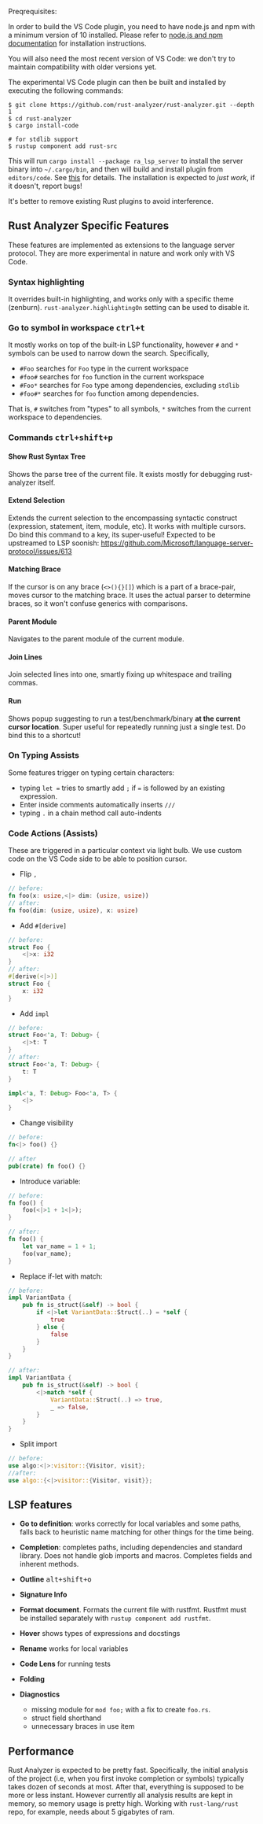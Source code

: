 
Preqrequisites:

In order to build the VS Code plugin, you need to have node.js and npm with
a minimum version of 10 installed. Please refer to
[node.js and npm documentation](https://nodejs.org) for installation instructions.

You will also need the most recent version of VS Code: we don't try to
maintain compatibility with older versions yet.

The experimental VS Code plugin can then be built and installed by executing the
following commands:

```
$ git clone https://github.com/rust-analyzer/rust-analyzer.git --depth 1
$ cd rust-analyzer
$ cargo install-code

# for stdlib support
$ rustup component add rust-src
```

This will run `cargo install --package ra_lsp_server` to install the server
binary into `~/.cargo/bin`, and then will build and install plugin from
`editors/code`. See
[this](https://github.com/rust-analyzer/rust-analyzer/blob/0199572a3d06ff66eeae85a2d2c9762996f0d2d8/crates/tools/src/main.rs#L150)
for details. The installation is expected to *just work*, if it doesn't, report
bugs!

It's better to remove existing Rust plugins to avoid interference.

## Rust Analyzer Specific Features

These features are implemented as extensions to the language server protocol.
They are more experimental in nature and work only with VS Code.

### Syntax highlighting

It overrides built-in highlighting, and works only with a specific theme
(zenburn). `rust-analyzer.highlightingOn` setting can be used to disable it.

### Go to symbol in workspace <kbd>ctrl+t</kbd>

It mostly works on top of the built-in LSP functionality, however `#` and `*`
symbols can be used to narrow down the search. Specifically,

- `#Foo` searches for `Foo` type in the current workspace
- `#foo#` searches for `foo` function in the current workspace
- `#Foo*` searches for `Foo` type among dependencies, excluding `stdlib`
- `#foo#*` searches for `foo` function among dependencies.

That is, `#` switches from "types" to all symbols, `*` switches from the current
workspace to dependencies.

### Commands <kbd>ctrl+shift+p</kbd>

#### Show Rust Syntax Tree

Shows the parse tree of the current file. It exists mostly for debugging
rust-analyzer itself.

#### Extend Selection

Extends the current selection to the encompassing syntactic construct
(expression, statement, item, module, etc). It works with multiple cursors. Do
bind this command to a key, its super-useful! Expected to be upstreamed to LSP soonish:
https://github.com/Microsoft/language-server-protocol/issues/613

#### Matching Brace

If the cursor is on any brace (`<>(){}[]`) which is a part of a brace-pair,
moves cursor to the matching brace. It uses the actual parser to determine
braces, so it won't confuse generics with comparisons.

#### Parent Module

Navigates to the parent module of the current module.

#### Join Lines

Join selected lines into one, smartly fixing up whitespace and trailing commas.

#### Run

Shows popup suggesting to run a test/benchmark/binary **at the current cursor
location**. Super useful for repeatedly running just a single test. Do bind this
to a shortcut!


### On Typing Assists

Some features trigger on typing certain characters:

- typing `let =` tries to smartly add `;` if `=` is followed by an existing expression.
- Enter inside comments automatically inserts `///`
- typing `.` in a chain method call auto-indents


### Code Actions (Assists)

These are triggered in a particular context via light bulb. We use custom code on
the VS Code side to be able to position cursor.


- Flip `,`

```rust
// before:
fn foo(x: usize,<|> dim: (usize, usize))
// after:
fn foo(dim: (usize, usize), x: usize)
```

- Add `#[derive]`

```rust
// before:
struct Foo {
    <|>x: i32
}
// after:
#[derive(<|>)]
struct Foo {
    x: i32
}
```

- Add `impl`

```rust
// before:
struct Foo<'a, T: Debug> {
    <|>t: T
}
// after:
struct Foo<'a, T: Debug> {
    t: T
}

impl<'a, T: Debug> Foo<'a, T> {
    <|>
}
```

- Change visibility

```rust
// before:
fn<|> foo() {}

// after
pub(crate) fn foo() {}
```

- Introduce variable:

```rust
// before:
fn foo() {
    foo(<|>1 + 1<|>);
}

// after:
fn foo() {
    let var_name = 1 + 1;
    foo(var_name);
}
```

- Replace if-let with match:

```rust
// before:
impl VariantData {
    pub fn is_struct(&self) -> bool {
        if <|>let VariantData::Struct(..) = *self {
            true
        } else {
            false
        }
    }
}

// after:
impl VariantData {
    pub fn is_struct(&self) -> bool {
        <|>match *self {
            VariantData::Struct(..) => true,
            _ => false,
        }
    }
}
```

- Split import

```rust
// before:
use algo:<|>:visitor::{Visitor, visit};
//after:
use algo::{<|>visitor::{Visitor, visit}};
```

## LSP features

* **Go to definition**: works correctly for local variables and some paths,
  falls back to heuristic name matching for other things for the time being.

* **Completion**: completes paths, including dependencies and standard library.
  Does not handle glob imports and macros. Completes fields and inherent
  methods.

* **Outline** <kbd>alt+shift+o</kbd>

* **Signature Info**

* **Format document**. Formats the current file with rustfmt. Rustfmt must be
  installed separately with `rustup component add rustfmt`.

* **Hover** shows types of expressions and docstings

* **Rename** works for local variables

* **Code Lens** for running tests

* **Folding**

* **Diagnostics**
  - missing module for `mod foo;` with a fix to create `foo.rs`.
  - struct field shorthand
  - unnecessary braces in use item


## Performance

Rust Analyzer is expected to be pretty fast. Specifically, the initial analysis
of the project (i.e, when you first invoke completion or symbols) typically
takes dozen of seconds at most. After that, everything is supposed to be more or
less instant. However currently all analysis results are kept in memory, so
memory usage is pretty high. Working with `rust-lang/rust` repo, for example,
needs about 5 gigabytes of ram.
